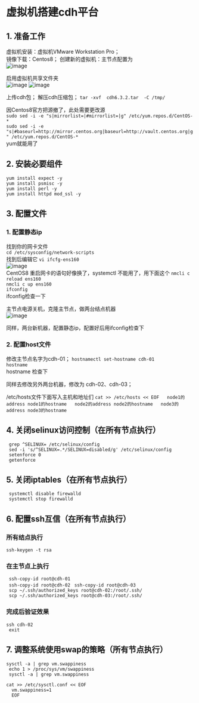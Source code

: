 # 虚拟机搭建cdh平台

## 1. 准备工作  
虚拟机安装：虚拟机VMware Workstation Pro；  
镜像下载：Centos8； 
创建新的虚拟机：主节点配置为  
![image](https://user-images.githubusercontent.com/90238615/195975096-2d96d376-7a93-4fa9-8425-a5da118bb29b.png) 

启用虚拟机共享文件夹  
![image](https://user-images.githubusercontent.com/90238615/195975163-65228821-f5d3-48c5-8903-d17a91103b45.png) 
![image](https://user-images.githubusercontent.com/90238615/195975174-385204a4-b7ed-411e-9335-d6448fcd5423.png)

上传cdh包； 
解压cdh压缩包； 
` tar -xvf  cdh6.3.2.tar  -C /tmp/ `

因Centos8官方把源撤了，此处需要更改源  
` sudo sed -i -e "s|mirrorlist=|#mirrorlist=|g" /etc/yum.repos.d/CentOS-* `  
` sudo sed -i -e "s|#baseurl=http://mirror.centos.org|baseurl=http://vault.centos.org|g" /etc/yum.repos.d/CentOS-* `  
yum就能用了  

## 2. 安装必要组件  
` yum install expect -y `  
` yum install psmisc -y `  
` yum install perl -y `  
` yum install httpd mod_ssl -y `  

## 3. 配置文件  
### 1. 配置静态ip  
找到你的网卡文件  
` cd /etc/sysconfig/network-scripts `  
找到后编辑它
` vi ifcfg-ens160 `  
![image](https://user-images.githubusercontent.com/90238615/195975747-c2cc358f-be43-49c5-b79e-d3a769b4aae8.png)  
CentOS8 重启网卡的语句好像换了，systemctl 不能用了，用下面这个
` nmcli c reload ens160 `  
` nmcli c up ens160 `  
` ifconfig `  
ifconfig检查一下  

主节点电源关机，克隆主节点，做两台结点机器  
![image](https://user-images.githubusercontent.com/90238615/195975866-0ec11495-606b-43e5-b9f3-f2a7d9b7d987.png)

同样，两台新机器，配置静态ip，配置好后用ifconfig检查下

### 2. 配置host文件
修改主节点名字为cdh-01；
` hostnamectl set-hostname cdh-01 `  
` hostname `  
hostname 检查下  

同样去修改另外两台机器，修改为 cdh-02、cdh-03；

/etc/hosts文件下面写入主机和地址们
`cat >> /etc/hosts << EOF  
node1的address node1的hostname  
node2的address node2的hostname  
node3的address node3的hostname  
`

## 4. 关闭selinux访问控制（在所有节点执行）
` grep ^SELINUX= /etc/selinux/config`  
` sed -i 's/^SELINUX=.*/SELINUX=disabled/g' /etc/selinux/config`  
` setenforce 0`  
` getenforce`  

## 5. 关闭iptables（在所有节点执行）
` systemctl disable firewalld`  
` systemctl stop firewalld`  

## 6. 配置ssh互信（在所有节点执行）
### 所有结点执行
` ssh-keygen -t rsa `  
### 在主节点上执行
` ssh-copy-id root@cdh-01`  
` ssh-copy-id root@cdh-02`
` ssh-copy-id root@cdh-03`  
` scp ~/.ssh/authorized_keys root@cdh-02:/root/.ssh/`  
` scp ~/.ssh/authorized_keys root@cdh-03:/root/.ssh/`
### 完成后验证效果
`ssh cdh-02`  
` exit`

## 7. 调整系统使用swap的策略（所有节点执行）
` sysctl -a | grep vm.swappiness `  
` echo 1 > /proc/sys/vm/swappiness`  
` sysctl -a | grep vm.swappiness`  
```shell
cat >> /etc/sysctl.conf << EOF  
  vm.swappiness=1  
  EOF
```  
